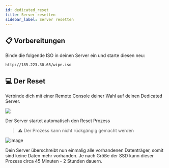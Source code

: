 ```yaml
---
id: dedicated_reset
title: Server resetten
sidebar_label: Server resetten
---
```


## 📋 Vorbereitungen

Binde die folgende ISO in deinen Server ein und starte diesen neu:

```
http://185.223.30.65/wipe.iso
```

## 💻 Der Reset

Verbinde dich mit einer Remote Console deiner Wahl auf deinen Dedicated Server.

![](https://screensaver01.zap-hosting.com/index.php/s/cozRqRt9KLTMCkd/preview)

Der Server startet automatisch den Reset Prozess

> ⚠️ Der Prozess kann nicht rückgängig gemacht werden

![image](https://user-images.githubusercontent.com/13604413/159174333-ef109e7e-2e79-4201-81cf-b33301c4d0b7.png)

Dein Server überschreibt nun einmalig alle vorhandenen Datenträger, somit sind keine Daten mehr vorhanden.
Je nach Größe der SSD kann dieser Prozess circa 45 Minuten - 2 Stunden dauern.


